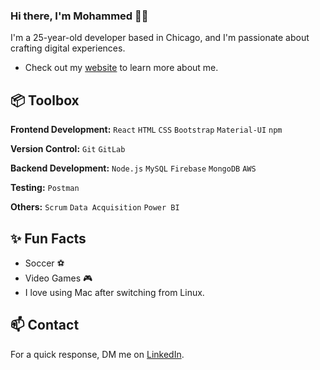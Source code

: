 ### Hi there, I'm Mohammed 👋🏽

I'm a 25-year-old developer based in Chicago, and I'm passionate about crafting digital experiences.

- Check out my [website](https://mohammed-alikhan.github.io/portfolio-new/) to learn more about me.
 
## 📦 Toolbox

**Frontend Development:** `React` `HTML` `CSS` `Bootstrap` `Material-UI` `npm`
 
**Version Control:** `Git` `GitLab` 

**Backend Development:** `Node.js` `MySQL` `Firebase` `MongoDB` `AWS`

**Testing:** `Postman`

**Others:** `Scrum` `Data Acquisition` `Power BI`
 
## ✨ Fun Facts 

- Soccer ⚽
- Video Games 🎮
- I love using Mac after switching from Linux.

## 📫 Contact

 For a quick response, DM me on [LinkedIn](https://www.linkedin.com/in/mohammed-alikhan/). 
